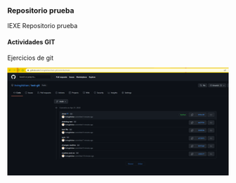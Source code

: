 ### Repositorio prueba

IEXE Repositorio prueba 

 #### Actividades GIT 

Ejercicios de git

![](GitLog.png)